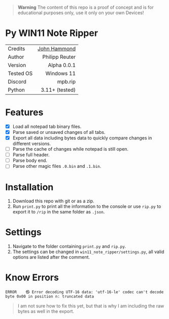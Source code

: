 > **Warning** The content of this repo is a proof of concept and is for educational purposes only, use it only on your own Devices!

# Py WIN11 Note Ripper

|           |                                                             |
| :-------- | ----------------------------------------------------------: |
| Credits   | [John Hammond](https://www.youtube.com/watch?v=zSSBbv2fc2s) |
| Author    |                                              Philipp Reuter |
| Version   |                                                 Alpha 0.0.1 |
| Tested OS |                                                  Windows 11 |
| Discord   |                                                     mpb.rip |
| Python    |                                              3.11+ (tested) |

# Features

-   [x] Load all notepad tab binary files.
-   [x] Parse saved or unsaved changes of all tabs.
-   [x] Export all data including bytes data to quickly compare changes in different versions.
-   [ ] Parse the cache of changes while notepad is still open.
-   [ ] Parse full header.
-   [ ] Parse body end.
-   [ ] Parse other magic files `.0.bin` and `.1.bin`.

# Installation

1. Download this repo with git or as a zip.
2. Run `print.py` to print all the information to the console or use `rip.py` to export it to `/rip` in the same folder as `.json`.

# Settings

1. Navigate to the folder containing `print.py` and `rip.py`.
2. The settings can be changed in `win11_note_ripper/settings.py`, all valid options are listed after the comment.

# Know Errors

`ERROR    ㉿ Error decoding UTF-16 data: 'utf-16-le' codec can't decode byte 0x00 in position n: truncated data`

> I am not sure how to fix this yet, but that is why I am including the raw bytes as well in the export.
